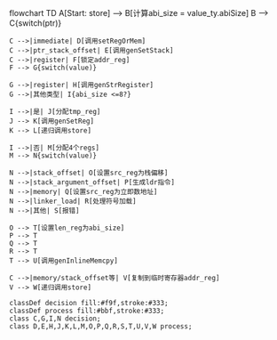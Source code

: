 flowchart TD
    A[Start: store] --> B[计算abi_size = value_ty.abiSize]
    B --> C{switch(ptr)}
    
    C -->|immediate| D[调用setRegOrMem]
    C -->|ptr_stack_offset| E[调用genSetStack]
    C -->|register| F[锁定addr_reg]
    F --> G{switch(value)}
    
    G -->|register| H[调用genStrRegister]
    G -->|其他类型| I{abi_size <=8?}
    
    I -->|是| J[分配tmp_reg]
    J --> K[调用genSetReg]
    K --> L[递归调用store]
    
    I -->|否| M[分配4个regs]
    M --> N{switch(value)}
    
    N -->|stack_offset| O[设置src_reg为栈偏移]
    N -->|stack_argument_offset| P[生成ldr指令]
    N -->|memory| Q[设置src_reg为立即数地址]
    N -->|linker_load| R[处理符号加载]
    N -->|其他| S[报错]
    
    O --> T[设置len_reg为abi_size]
    P --> T
    Q --> T
    R --> T
    T --> U[调用genInlineMemcpy]
    
    C -->|memory/stack_offset等| V[复制到临时寄存器addr_reg]
    V --> W[递归调用store]
    
    classDef decision fill:#f9f,stroke:#333;
    classDef process fill:#bbf,stroke:#333;
    class C,G,I,N decision;
    class D,E,H,J,K,L,M,O,P,Q,R,S,T,U,V,W process;
